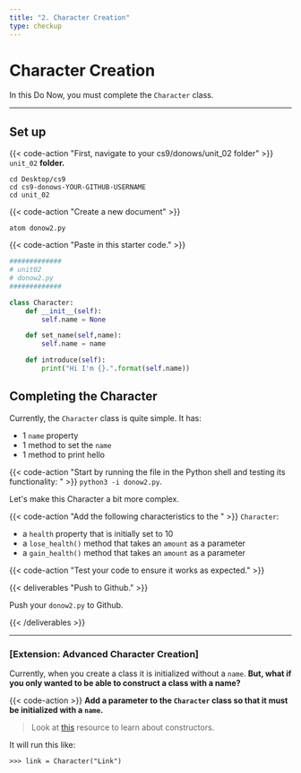 ```yaml
---
title: "2. Character Creation"
type: checkup
---
```

# Character Creation

In this Do Now, you must complete the `Character` class. 

---

## Set up

{{< code-action "First, navigate to your cs9/donows/unit_02 folder" >}} `unit_02` **folder.**

```shell
cd Desktop/cs9
cd cs9-donows-YOUR-GITHUB-USERNAME
cd unit_02
```

{{< code-action "Create a new document" >}}
```shell
atom donow2.py
```

{{< code-action "Paste in this starter code." >}}

```python
#############
# unit02
# donow2.py
#############

class Character: 
    def __init__(self):
        self.name = None

    def set_name(self,name):
        self.name = name

    def introduce(self):
        print("Hi I'm {}.".format(self.name))
```

## Completing the Character 

Currently, the `Character` class is quite simple. It has:
- 1 `name` property
- 1 method to set the `name`
- 1 method to print hello

{{< code-action "Start by running the file in the Python shell and testing its functionality: " >}} `python3 -i donow2.py`.

Let's make this Character a bit more complex. 

{{< code-action "Add the following characteristics to the " >}} `Character`:
- a `health` property that is initially set to 10 
- a `lose_health()` method that takes an `amount` as a parameter 
- a `gain_health()` method that takes an `amount` as a parameter 

{{< code-action "Test your code to ensure it works as expected." >}}

{{< deliverables "Push to Github." >}}

Push your `donow2.py` to Github.


{{< /deliverables >}}

---


### [Extension: Advanced Character Creation]

Currently, when you create a class it is initialized without a `name`. **But, what if you only wanted to be able to construct a class with a name?**

{{< code-action >}} **Add a parameter to the `Character` class so that it must be initialized with a `name`.**
> Look at [this](http://programarcadegames.com/index.php?chapter=introduction_to_classes&lang=en#section_12_5) resource to learn about constructors. 

It will run this like:
```shell
>>> link = Character("Link")
```









